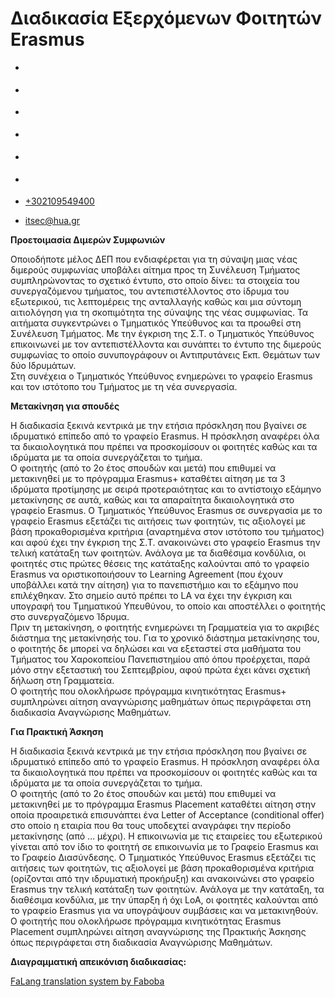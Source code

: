 Διαδικασία Εξερχόμενων Φοιτητών Erasmus
===============  

*   [](https://www.facebook.com/ditharokopio)
*   [](https://www.youtube.com/channel/UCEHkYirpXF1nSLxDCrfDZ4A)
*   [](https://www.linkedin.com/company/77699385)
*   [](https://www.instagram.com/dithua)

*   [](https://dit.hua.gr/index.php/el/erasmus-placement)
*   [](https://dit.hua.gr/index.php/en/erasmus-placement)

*   [+302109549400](tel:+302109549400)
*   [itsec@hua.gr](mailto:itsec@hua.gr)

**Προετοιμασία Διμερών Συμφωνιών**

Οποιοδήποτε μέλος ΔΕΠ που ενδιαφέρεται για τη σύναψη μιας νέας διμερούς συμφωνίας υποβάλει αίτημα προς τη Συνέλευση Τμήματος συμπληρώνοντας το σχετικό έντυπο, στο οποίο δίνει: τα στοιχεία του συνεργαζόμενου τμήματος, του αντεπιστέλλοντος στο ίδρυμα του εξωτερικού, τις λεπτομέρεις της ανταλλαγής καθώς και μια σύντομη αιτιολόγηση για τη σκοπιμότητα της σύναψης της νέας συμφωνίας. Τα αιτήματα συγκεντρώνει ο Τμηματικός Υπεύθυνος και τα προωθεί στη Συνέλευση Τμήματος. Με την έγκριση της Σ.Τ. ο Τμηματικός Υπεύθυνος επικοινωνεί με τον αντεπιστέλλοντα και συνάπτει το έντυπο της διμερούς συμφωνίας το οποίο συνυπογράφουν οι Αντιπρυτάνεις Εκπ. Θεμάτων των δύο Ιδρυμάτων.  
Στη συνέχεια ο Τμηματικός Υπεύθυνος ενημερώνει το γραφείο Erasmus και τον ιστότοπο του Τμήματος με τη νέα συνεργασία.

**Μετακίνηση για σπουδές**

Η διαδικασία ξεκινά κεντρικά με την ετήσια πρόσκληση που βγαίνει σε ιδρυματικό επίπεδο από το γραφείο Erasmus. Η πρόσκληση αναφέρει όλα τα δικαιολογητικά που πρέπει να προσκομίσουν οι φοιτητές καθώς και τα ιδρύματα με τα οποία συνεργάζεται το τμήμα.  
O φοιτητής (από το 2ο έτος σπουδών και μετά) που επιθυμεί να μετακινηθεί με το πρόγραμμα Erasmus+ καταθέτει αίτηση με τα 3 ιδρύματα προτίμησης με σειρά προτεραιότητας και το αντίστοιχο εξάμηνο μετακίνησης σε αυτά, καθώς και τα απαραίτητα δικαιολογητικά στο γραφείο Erasmus. Ο Τμηματικός Υπεύθυνος Erasmus σε συνεργασία με το γραφείο Erasmus εξετάζει τις αιτήσεις των φοιτητών, τις αξιολογεί με βάση προκαθορισμένα κριτήρια (αναρτημένα στον ιστότοπο του τμήματος) και αφού έχει την έγκριση της Σ.Τ. ανακοινώνει στο γραφείο Erasmus την τελική κατάταξη των φοιτητών. Ανάλογα με τα διαθέσιμα κονδύλια, οι φοιτητές στις πρώτες θέσεις της κατάταξης καλούνται από το γραφείο Erasmus να οριστικοποιήσουν το Learning Agreement (που έχουν υποβάλλει κατά την αίτηση) για το πανεπιστήμιο και το εξάμηνο που επιλέχθηκαν. Στο σημείο αυτό πρέπει το LA να έχει την έγκριση και υπογραφή του Τμηματικού Υπευθύνου, το οποίο και αποστέλλει ο φοιτητής στο συνεργαζόμενο Ίδρυμα.  
Πριν τη μετακίνηση, ο φοιτητής ενημερώνει τη Γραμματεία για το ακριβές διάστημα της μετακίνησής του. Για το χρονικό διάστημα μετακίνησης του, ο φοιτητής δε μπορεί να δηλώσει και να εξεταστεί στα μαθήματα του Τμήματος του Χαροκοπείου Πανεπιστημίου από όπου προέρχεται, παρά μόνο στην εξεταστική του Σεπτεμβρίου, αφού πρώτα έχει κάνει σχετική δήλωση στη Γραμματεία.  
Ο φοιτητής που ολοκλήρωσε πρόγραμμα κινητικότητας Erasmus+ συμπληρώνει αίτηση αναγνώρισης μαθημάτων όπως περιγράφεται στη διαδικασία Αναγνώρισης Μαθημάτων.

**Για Πρακτική Άσκηση**

Η διαδικασία ξεκινά κεντρικά με την ετήσια πρόσκληση που βγαίνει σε ιδρυματικό επίπεδο από το γραφείο Erasmus. Η πρόσκληση αναφέρει όλα τα δικαιολογητικά που πρέπει να προσκομίσουν οι φοιτητές καθώς και τα ιδρύματα με τα οποία συνεργάζεται το τμήμα.  
O φοιτητής (από το 2ο έτος σπουδών και μετά) που επιθυμεί να μετακινηθεί με το πρόγραμμα Erasmus Placement καταθέτει αίτηση στην οποία προαιρετικά επισυνάπτει ένα Letter of Acceptance (conditional offer) στο οποίο η εταιρία που θα τους υποδεχτεί αναγράφει την περίοδο μετακίνησης (από … μέχρι). Η επικοινωνία με τις εταιρείες του εξωτερικού γίνεται από τον ίδιο το φοιτητή σε επικοινωνία με το Γραφείο Erasmus και το Γραφείο Διασύνδεσης. Ο Τμηματικός Υπεύθυνος Erasmus εξετάζει τις αιτήσεις των φοιτητών, τις αξιολογεί με βάση προκαθορισμένα κριτήρια (ορίζονται από την ιδρυματική προκήρυξη) και ανακοινώνει στο γραφείο Erasmus την τελική κατάταξη των φοιτητών. Ανάλογα με την κατάταξη, τα διαθέσιμα κονδύλια, με την ύπαρξη ή όχι LoA, οι φοιτητές καλούνται από το γραφείο Erasmus για να υπογράψουν συμβάσεις και να μετακινηθούν.  
Ο φοιτητής που ολοκλήρωσε πρόγραμμα κινητικότητας Erasmus Placement συμπληρώνει αίτηση αναγνώρισης της Πρακτικής Άσκησης όπως περιγράφεται στη διαδικασία Αναγνώρισης Μαθημάτων.

**Διαγραμματική απεικόνιση διαδικασίας:**

[FaLang translation system by Faboba](http://www.faboba.com/ "Faboba : Création de composantJoomla")

[](https://dit.hua.gr/index.php/el/erasmus-placement#)